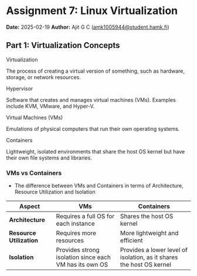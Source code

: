 # Assignment 7: Linux Virtualization 
**Date:** 2025-02-19
**Author:** Ajit G C (amk1005944@student.hamk.fi) 

## Part 1: Virtualization Concepts

Virtualization

The process of creating a virtual version of something, such as hardware, storage, or network resources.

Hypervisor

Software that creates and manages virtual machines (VMs). Examples include KVM, VMware, and Hyper-V.

Virtual Machines (VMs)

Emulations of physical computers that run their own operating systems.

Containers

Lightweight, isolated environments that share the host OS kernel but have their own file systems and libraries.

### **VMs vs Containers**

- The difference between VMs and Containers in terms of Architecture, Resource Utilization and Isolation

| **Aspect**    | **VMs**                                          | **Containers**    |
|----------------------|------------------------------------------------|------------------------------|
| **Architecture**     | Requires a full OS for each instance            | Shares the host OS kernel      |
| **Resource Utilization** | Requires more resources                        | More lightweight and efficient   |
| **Isolation**        | Provides strong isolation since each VM has its own OS | Provides a lower level of isolation, as it shares the host OS kernel |